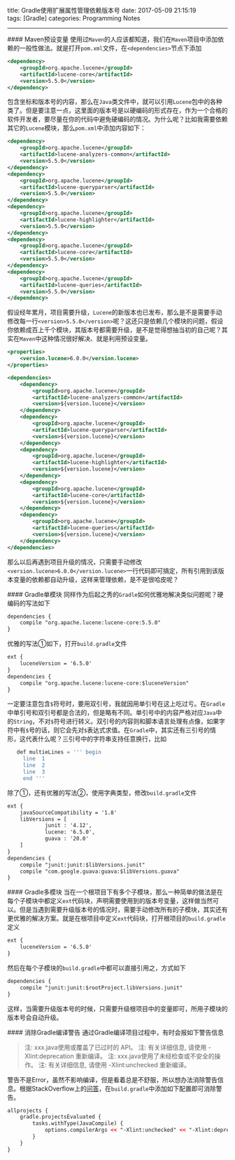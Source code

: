 title: Gradle使用扩展属性管理依赖版本号
date: 2017-05-09 21:15:19
tags: [Gradle]
categories: Programming Notes

---

#### Maven预设变量
使用过`Maven`的人应该都知道，我们在`Maven`项目中添加依赖的一般性做法。就是打开`pom.xml`文件，在`<dependencies>`节点下添加
```xml
<dependency>
    <groupId>org.apache.lucene</groupId>
    <artifactId>lucene-core</artifactId>
    <version>5.5.0</version>
</dependency>
```
包含坐标和版本号的内容，那么在`Java`类文件中，就可以引用`Lucene`包中的各种类了。但是要注意一点，这里面的版本号是以硬编码的形式存在，作为一个合格的软件开发者，要尽量在你的代码中避免硬编码的情况。为什么呢？比如我需要依赖其它的`Lucene`模块，那么`pom.xml`中添加内容如下：
```xml
<dependency>
    <groupId>org.apache.lucene</groupId>
    <artifactId>lucene-analyzers-common</artifactId>
    <version>5.5.0</version>
</dependency>
<dependency>
    <groupId>org.apache.lucene</groupId>
    <artifactId>lucene-queryparser</artifactId>
    <version>5.5.0</version>
</dependency>
<dependency>
    <groupId>org.apache.lucene</groupId>
    <artifactId>lucene-highlighter</artifactId>
    <version>5.5.0</version>
</dependency>
<dependency>
    <groupId>org.apache.lucene</groupId>
    <artifactId>lucene-core</artifactId>
    <version>5.5.0</version>
</dependency>
<dependency>
    <groupId>org.apache.lucene</groupId>
    <artifactId>lucene-queries</artifactId>
    <version>5.5.0</version>
</dependency>
```
假设经年累月，项目需要升级，`Lucene`的新版本也已发布，那么是不是需要手动修改每一行`<version>5.5.0</version>`呢？这还只是依赖几个模块的问题，假设你依赖成百上千个模块，其版本号都需要升级，是不是觉得想抽当初的自己呢？其实在`Maven`中这种情况很好解决、就是利用预设变量。

```xml
<properties>
    <version.lucene>6.0.0</version.lucene>
</properties>

<dependencies>
    <dependency>
        <groupId>org.apache.lucene</groupId>
        <artifactId>lucene-analyzers-common</artifactId>
        <version>${version.lucene}</version>
    </dependency>
    <dependency>
        <groupId>org.apache.lucene</groupId>
        <artifactId>lucene-queryparser</artifactId>
        <version>${version.lucene}</version>
    </dependency>
    <dependency>
        <groupId>org.apache.lucene</groupId>
        <artifactId>lucene-highlighter</artifactId>
        <version>${version.lucene}</version>
    </dependency>
    <dependency>
        <groupId>org.apache.lucene</groupId>
        <artifactId>lucene-core</artifactId>
        <version>${version.lucene}</version>
    </dependency>
    <dependency>
        <groupId>org.apache.lucene</groupId>
        <artifactId>lucene-queries</artifactId>
        <version>${version.lucene}</version>
    </dependency>
</dependencies>
```
那么以后再遇到项目升级的情况，只需要手动修改`<version.lucene>6.0.0</version.lucene>`一行代码即可搞定，所有引用到该版本变量的依赖都自动升级，这样来管理依赖，是不是很哈皮呢？

#### Gradle单模块
同样作为后起之秀的`Gradle`如何优雅地解决类似问题呢？硬编码的写法如下
```xml
dependencies {
    compile "org.apache.lucene:lucene-core:5.5.0"
}
```
优雅的写法①如下，打开`build.gradle`文件
```xml
ext {
    luceneVersion = '6.5.0'
}
dependencies {
    compile "org.apache.lucene:lucene-core:$luceneVersion"
}
```
一定要注意包含`$`符号时，要用双引号，我就因用单引号在这上吃过亏。在`Gradle`中单引号和双引号都是合法的，但是略有不同。单引号中的内容严格对应`Java`中的`String`，不对`$`符号进行转义。双引号的内容则和脚本语言处理有点像，如果字符中有`$`号的话，则它会先对`$`表达式求值。在`Gradle`中，其实还有三引号的情形，这代表什么呢？三引号中的字符串支持任意换行，比如
```gradle
   def multieLines = ''' begin
     line  1
     line  2
     line  3
     end '''
```

除了①，还有优雅的写法②，使用字典类型，修改`build.gradle`文件
```xml
ext {
    javaSourceCompatibility = '1.8'
    libVersions = [
            junit : '4.12',
            lucene: '6.5.0',
            guava : '20.0'
    ]
}
dependencies {
    compile "junit:junit:$libVersions.junit"
    compile "com.google.guava:guava:$libVersions.guava"
}
```

#### Gradle多模块
当在一个根项目下有多个子模块，那么一种简单的做法是在每个子模块中都定义`ext`代码块，声明需要使用到的版本号变量，这样做当然可以。但是当遇到需要升级版本号的情况时，需要手动修改所有的子模块，其实还有更优雅的解决方案。就是在根项目中定义`ext`代码块，打开根项目的`build.gradle`定义
```xml
ext {
    luceneVersion = '6.5.0'
}
```
然后在每个子模块的`build.gradle`中都可以直接引用之，方式如下
```xml
dependencies {
    compile "junit:junit:$rootProject.libVersions.junit"
}
```
这样，当需要升级版本号的时候，只需要升级根项目中的变量即可，所用子模块的版本号会自动升级。

#### 消除Gradle编译警告
通过Gradle编译项目过程中，有时会报如下警告信息

>注: xxx.java使用或覆盖了已过时的 API。
注: 有关详细信息, 请使用 -Xlint:deprecation 重新编译。
注: xxx.java使用了未经检查或不安全的操作。
注: 有关详细信息, 请使用 -Xlint:unchecked 重新编译。

警告不是Error，虽然不影响编译，但是看着总是不舒服，所以想办法消除警告信息。根据StackOverflow上的[问答](http://stackoverflow.com/questions/18689365/how-to-add-xlintunchecked-to-my-android-gradle-based-project)，在`build.gradle`中添加如下配置即可消除警告。
```xml
allprojects {
    gradle.projectsEvaluated {
        tasks.withType(JavaCompile) {
            options.compilerArgs << "-Xlint:unchecked" << "-Xlint:deprecation"
        }
    }
}
```
